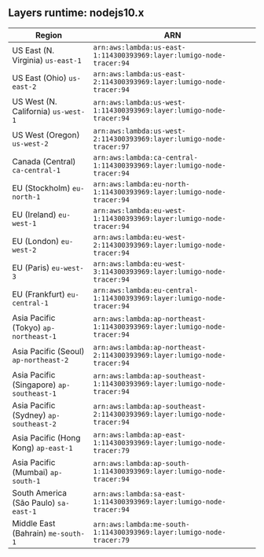 Layers runtime: nodejs10.x
----
| Region | ARN |
| --- | --- |
|US East (N. Virginia)  `us-east-1`|`arn:aws:lambda:us-east-1:114300393969:layer:lumigo-node-tracer:94`|
|US East (Ohio)  `us-east-2`|`arn:aws:lambda:us-east-2:114300393969:layer:lumigo-node-tracer:94`|
|US West (N. California)  `us-west-1`|`arn:aws:lambda:us-west-1:114300393969:layer:lumigo-node-tracer:94`|
|US West (Oregon)  `us-west-2`|`arn:aws:lambda:us-west-2:114300393969:layer:lumigo-node-tracer:97`|
|Canada (Central)  `ca-central-1`|`arn:aws:lambda:ca-central-1:114300393969:layer:lumigo-node-tracer:94`|
|EU (Stockholm)  `eu-north-1`|`arn:aws:lambda:eu-north-1:114300393969:layer:lumigo-node-tracer:94`|
|EU (Ireland)  `eu-west-1`|`arn:aws:lambda:eu-west-1:114300393969:layer:lumigo-node-tracer:94`|
|EU (London)  `eu-west-2`|`arn:aws:lambda:eu-west-2:114300393969:layer:lumigo-node-tracer:94`|
|EU (Paris)  `eu-west-3`|`arn:aws:lambda:eu-west-3:114300393969:layer:lumigo-node-tracer:94`|
|EU (Frankfurt)  `eu-central-1`|`arn:aws:lambda:eu-central-1:114300393969:layer:lumigo-node-tracer:94`|
|Asia Pacific (Tokyo)  `ap-northeast-1`|`arn:aws:lambda:ap-northeast-1:114300393969:layer:lumigo-node-tracer:94`|
|Asia Pacific (Seoul)  `ap-northeast-2`|`arn:aws:lambda:ap-northeast-2:114300393969:layer:lumigo-node-tracer:94`|
|Asia Pacific (Singapore)  `ap-southeast-1`|`arn:aws:lambda:ap-southeast-1:114300393969:layer:lumigo-node-tracer:94`|
|Asia Pacific (Sydney)  `ap-southeast-2`|`arn:aws:lambda:ap-southeast-2:114300393969:layer:lumigo-node-tracer:94`|
|Asia Pacific (Hong Kong)  `ap-east-1`|`arn:aws:lambda:ap-east-1:114300393969:layer:lumigo-node-tracer:79`|
|Asia Pacific (Mumbai)  `ap-south-1`|`arn:aws:lambda:ap-south-1:114300393969:layer:lumigo-node-tracer:94`|
|South America (São Paulo)  `sa-east-1`|`arn:aws:lambda:sa-east-1:114300393969:layer:lumigo-node-tracer:94`|
|Middle East (Bahrain)  `me-south-1`|`arn:aws:lambda:me-south-1:114300393969:layer:lumigo-node-tracer:79`|
